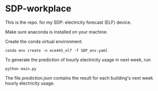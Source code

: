 # SDP-workplace
This is the repo. for my SDP: electricity forecast (ELF) device.

Make sure anaconda is installed on your machine. 

Create the conda virtual environment.

` conda env create -n ece445_elf -f SDP_env.yaml `

To generate the prediction of hourly electricity usage in next week, run

`python main.py`

The file _prediction.json_ contains the result for each building's next week hourly electricity usage.
